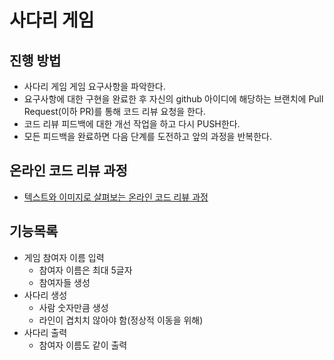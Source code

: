 # 사다리 게임
## 진행 방법
* 사다리 게임 게임 요구사항을 파악한다.
* 요구사항에 대한 구현을 완료한 후 자신의 github 아이디에 해당하는 브랜치에 Pull Request(이하 PR)를 통해 코드 리뷰 요청을 한다.
* 코드 리뷰 피드백에 대한 개선 작업을 하고 다시 PUSH한다.
* 모든 피드백을 완료하면 다음 단계를 도전하고 앞의 과정을 반복한다.

## 온라인 코드 리뷰 과정
* [텍스트와 이미지로 살펴보는 온라인 코드 리뷰 과정](https://github.com/nextstep-step/nextstep-docs/tree/master/codereview)

## 기능목록
* 게임 참여자 이름 입력
  * 참여자 이름은 최대 5글자
  * 참여자들 생성
* 사다리 생성
  * 사람 숫자만큼 생성
  * 라인이 겹치치 않아야 함(정상적 이동을 위해)
* 사다리 출력
  * 참여자 이름도 같이 출력